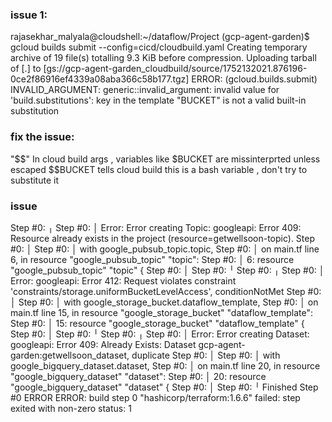 ### issue 1: 
rajasekhar_malyala@cloudshell:~/dataflow/Project (gcp-agent-garden)$ gcloud builds submit --config=cicd/cloudbuild.yaml
Creating temporary archive of 19 file(s) totalling 9.3 KiB before compression.
Uploading tarball of [.] to [gs://gcp-agent-garden_cloudbuild/source/1752132021.876196-0ce2f86916ef4339a08aba366c58b177.tgz]
ERROR: (gcloud.builds.submit) INVALID_ARGUMENT: generic::invalid_argument: invalid value for 'build.substitutions': key in the template "BUCKET" is not a valid built-in substitution

 ### fix  the issue:  
  "$$"  In cloud build args , variables like $BUCKET are missinterprted unless escaped 
   $$BUCKET tells cloud build this is a bash variable , don't try to substitute it

### issue 

Step #0: ╷
Step #0: │ Error: Error creating Topic: googleapi: Error 409: Resource already exists in the project (resource=getwellsoon-topic).
Step #0: │ 
Step #0: │   with google_pubsub_topic.topic,
Step #0: │   on main.tf line 6, in resource "google_pubsub_topic" "topic":
Step #0: │    6: resource "google_pubsub_topic" "topic" {
Step #0: │ 
Step #0: ╵
Step #0: ╷
Step #0: │ Error: googleapi: Error 412: Request violates constraint 'constraints/storage.uniformBucketLevelAccess', conditionNotMet
Step #0: │ 
Step #0: │   with google_storage_bucket.dataflow_template,
Step #0: │   on main.tf line 15, in resource "google_storage_bucket" "dataflow_template":
Step #0: │   15: resource "google_storage_bucket" "dataflow_template" {
Step #0: │ 
Step #0: ╵
Step #0: ╷
Step #0: │ Error: Error creating Dataset: googleapi: Error 409: Already Exists: Dataset gcp-agent-garden:getwellsoon_dataset, duplicate
Step #0: │ 
Step #0: │   with google_bigquery_dataset.dataset,
Step #0: │   on main.tf line 20, in resource "google_bigquery_dataset" "dataset":
Step #0: │   20: resource "google_bigquery_dataset" "dataset" {
Step #0: │ 
Step #0: ╵
Finished Step #0
ERROR
ERROR: build step 0 "hashicorp/terraform:1.6.6" failed: step exited with non-zero status: 1
